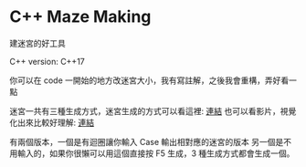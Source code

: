 # C++ Maze Making
  建迷宮的好工具

C++ version: C++17

你可以在 code 一開始的地方改迷宮大小，我有寫註解，之後我會重構，弄好看一點

迷宮一共有三種生成方式，迷宮生成的方式可以看這裡: [連結](https://github.com/Mes0903/Mase)
也可以看影片，視覺化出來比較好理解: [連結](https://www.youtube.com/watch?v=hkr8zXTF1jI)

有兩個版本，一個是有迴圈讓你輸入 Case 輸出相對應的迷宮的版本
另一個是不用輸入的，如果你很懶可以用這個直接按 F5 生成，3 種生成方式都會生成一個。
